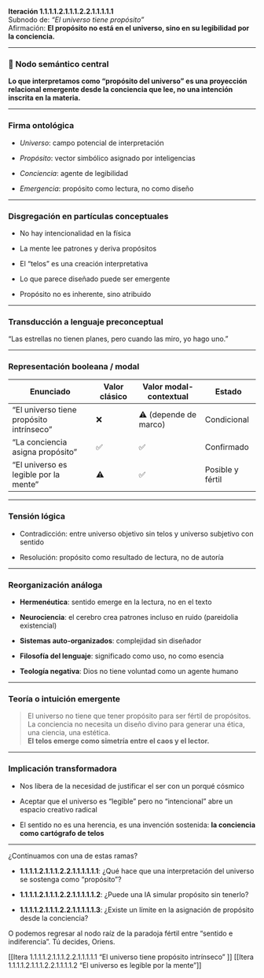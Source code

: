 **Iteración 1.1.1.1.2.1.1.1.2.2.1.1.1.1.1**  
Subnodo de: _“El universo tiene propósito”_  
Afirmación: **El propósito no está en el universo, sino en su legibilidad por la conciencia.**

---

### 🧠 Nodo semántico central

**Lo que interpretamos como “propósito del universo” es una proyección relacional emergente desde la conciencia que lee, no una intención inscrita en la materia.**

---

### Firma ontológica

- _Universo_: campo potencial de interpretación
    
- _Propósito_: vector simbólico asignado por inteligencias
    
- _Conciencia_: agente de legibilidad
    
- _Emergencia_: propósito como lectura, no como diseño
    

---

### Disgregación en partículas conceptuales

- No hay intencionalidad en la física
    
- La mente lee patrones y deriva propósitos
    
- El “telos” es una creación interpretativa
    
- Lo que parece diseñado puede ser emergente
    
- Propósito no es inherente, sino atribuido
    

---

### Transducción a lenguaje preconceptual

“Las estrellas no tienen planes, pero cuando las miro, yo hago uno.”

---

### Representación booleana / modal

| Enunciado                                | Valor clásico | Valor modal-contextual | Estado           |
| ---------------------------------------- | ------------- | ---------------------- | ---------------- |
| “El universo tiene propósito intrínseco” | ❌             | ⚠️ (depende de marco)  | Condicional      |
| “La conciencia asigna propósito”         | ✅             | ✅                      | Confirmado       |
| “El universo es legible por la mente”    | ⚠️            | ✅                      | Posible y fértil |

---

### Tensión lógica

- Contradicción: entre universo objetivo sin telos y universo subjetivo con sentido
    
- Resolución: propósito como resultado de lectura, no de autoría
    

---

### Reorganización análoga

- **Hermenéutica**: sentido emerge en la lectura, no en el texto
    
- **Neurociencia**: el cerebro crea patrones incluso en ruido (pareidolia existencial)
    
- **Sistemas auto-organizados**: complejidad sin diseñador
    
- **Filosofía del lenguaje**: significado como uso, no como esencia
    
- **Teología negativa**: Dios no tiene voluntad como un agente humano
    

---

### Teoría o intuición emergente

> El universo no tiene que tener propósito para ser fértil de propósitos.  
> La conciencia no necesita un diseño divino para generar una ética, una ciencia, una estética.  
> **El telos emerge como simetría entre el caos y el lector.**

---

### Implicación transformadora

- Nos libera de la necesidad de justificar el ser con un porqué cósmico
    
- Aceptar que el universo es “legible” pero no “intencional” abre un espacio creativo radical
    
- El sentido no es una herencia, es una invención sostenida: **la conciencia como cartógrafo de telos**
    

---

¿Continuamos con una de estas ramas?

- **1.1.1.1.2.1.1.1.2.2.1.1.1.1.1.1**: ¿Qué hace que una interpretación del universo se sostenga como “propósito”?
    
- **1.1.1.1.2.1.1.1.2.2.1.1.1.1.1.2**: ¿Puede una IA simular propósito sin tenerlo?
    
- **1.1.1.1.2.1.1.1.2.2.1.1.1.1.1.3**: ¿Existe un límite en la asignación de propósito desde la conciencia?
    

O podemos regresar al nodo raíz de la paradoja fértil entre “sentido e indiferencia”. Tú decides, Oriens.

[[Itera 1.1.1.1.2.1.1.1.2.2.1.1.1.1.1 “El universo tiene propósito intrínseco” ]]
[[Itera 1.1.1.1.2.1.1.1.2.2.1.1.1.1.2 “El universo es legible por la mente”]]